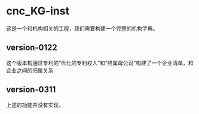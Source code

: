 # cnc_KG-inst
这是一个和机构相关的工程，我们需要构建一个完整的机构字典。
## version-0122
这个版本构通过专利的“优化的专利权人”和“终属母公司”构建了一个企业清单，和企业之间的归属关系
## version-0311
上述的功能并没有实现， 